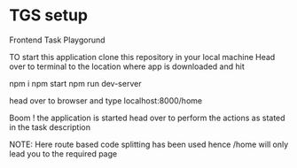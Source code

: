 # TGS setup
Frontend Task Playgorund

TO start this application clone this repository in your local machine
Head over to terminal to the location where app is downloaded
and hit

npm i
npm start
npm run dev-server

head over to browser and type localhost:8000/home

Boom ! the application is started head over to perform the actions as stated in the task description

NOTE: Here route based code splitting has been used hence /home will only lead you to the required page
